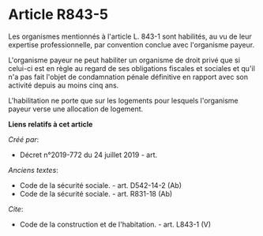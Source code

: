 # Article R843-5

Les organismes mentionnés à l'article L. 843-1 sont habilités, au vu de leur expertise professionnelle, par convention
conclue avec l'organisme payeur. 

L'organisme payeur ne peut habiliter un organisme de droit privé que si celui-ci est en règle au regard de ses obligations
fiscales et sociales et qu'il n'a pas fait l'objet de condamnation pénale définitive en rapport avec son activité depuis au
moins cinq ans. 

L'habilitation ne porte que sur les logements pour lesquels l'organisme payeur verse une allocation de logement.

**Liens relatifs à cet article**

_Créé par_:

  - Décret n°2019-772 du 24 juillet 2019 - art.

_Anciens textes_:

  - Code de la sécurité sociale. - art. D542-14-2 (Ab)
  - Code de la sécurité sociale. - art. R831-18 (Ab)

_Cite_:

  - Code de la construction et de l'habitation. - art. L843-1 (V)
